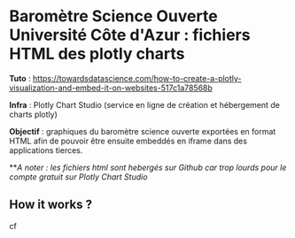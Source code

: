 # Baromètre Science Ouverte Université Côte d'Azur : fichiers HTML des plotly charts

**Tuto** : https://towardsdatascience.com/how-to-create-a-plotly-visualization-and-embed-it-on-websites-517c1a78568b

**Infra** : Plotly Chart Studio (service en ligne de création et hébergement de charts plotly)

**Objectif** : graphiques du baromètre science ouverte exportées en format HTML afin de pouvoir être ensuite embeddés en iframe dans des applications tierces.

***A noter : les fichiers html sont hebergés sur Github car trop lourds pour le compte gratuit sur Plotly Chart Studio*

## How it works ?

cf 








